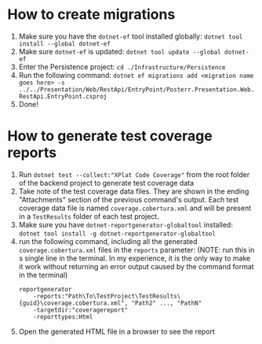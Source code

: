 # How to create migrations

1. Make sure you have the `dotnet-ef` tool installed globally: `dotnet tool install --global dotnet-ef`
2. Make sure `dotnet-ef` is updated: `dotnet tool update --global dotnet-ef`
3. Enter the Persistence project: `cd ./Infrastructure/Persistence`
4. Run the following command: `dotnet ef migrations add <migration name goes here> -s ../../Presentation/Web/RestApi/EntryPoint/Posterr.Presentation.Web.RestApi.EntryPoint.csproj`
5. Done!

# How to generate test coverage reports

1. Run `dotnet test --collect:"XPlat Code Coverage"` from the root folder of the backend project to generate test coverage data
2. Take note of the test coverage data files. They are shown in the ending "Attachments" section of the previous command's output. Each test coverage data file is named `coverage.cobertura.xml` and will be present in a `TestResults` folder of each test project.
3. Make sure you have `dotnet-reportgenerator-globaltool` installed: `dotnet tool install -g dotnet-reportgenerator-globaltool`
4. run the following command, including all the generated `coverage.cobertura.xml` files in the `reports` parameter: (NOTE: run this in s single line in the terminal. In my experience, it is the only way to make it work without returning an error output caused by the command format in the terminal)
   ```
   reportgenerator
       -reports:"Path\To\TestProject\TestResults\{guid}\coverage.cobertura.xml", "Path2" ..., "PathN"
       -targetdir:"coveragereport"
       -reporttypes:Html
   ```
5. Open the generated HTML file in a browser to see the report
